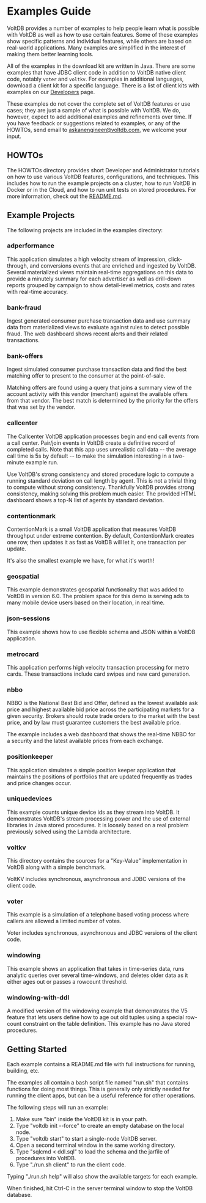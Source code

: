 # Examples Guide

VoltDB provides a number of examples to help people learn what is possible with VoltDB as well as how to use certain features. Some of these examples show specific patterns and individual features, while others are based on real-world applications. Many examples are simplified in the interest of making them better learning tools.

All of the examples in the download kit are written in Java. There are some examples that have JDBC client code in addition to VoltDB native client code, notably `voter` and `voltkv`. For examples in additional languages, download a client kit for a specific language.  There is a list of client kits with examples on our [Developers](https://www.voltdb.com/developers) page.

These examples do not cover the complete set of VoltDB features or use cases; they are just a sample of what is possible with VoltDB. We do, however, expect to add additional examples and refinements over time. If you have feedback or suggestions related to examples, or any of the HOWTOs, send email to askanengineer@voltdb.com, we welcome your input.


HOWTOs
--------------------------
The HOWTOs directory provides short Developer and Administrator tutorials on how to use various VoltDB features, configurations, and techniques.  This includes how to run the example projects on a cluster, how to run VoltDB in Docker or in the Cloud, and how to run unit tests on stored procedures.  For more information, check out the [README.md](HOWTOs/README.md).


Example Projects
--------------------------
The following projects are included in the examples directory:

### adperformance
This application simulates a high velocity stream of impression, click-through, and conversions events that are enriched and ingested by VoltDB. Several materialized views maintain real-time aggregations on this data to provide a minutely summary for each advertiser as well as drill-down reports grouped by campaign to show detail-level metrics, costs and rates with real-time accuracy.

### bank-fraud
Ingest generated consumer purchase transaction data and use summary data from materialized views to evaluate against rules to detect possible fraud. The web dashboard shows recent alerts and their related transactions.

### bank-offers
Ingest simulated consumer purchase transaction data and find the best matching offer to present to the consumer at the point-of-sale.

Matching offers are found using a query that joins a summary view of the account activity with this vendor (merchant) against the available offers from that vendor. The best match is determined by the priority for the offers that was set by the vendor.

### callcenter
The Callcenter VoltDB application processes begin and end call events from a call center. Pair/join events in VoltDB create a definitive record of completed calls. Note that this app uses unrealistic call data -- the average call time is 5s by default -- to make the simulation interesting in a two-minute example run.

Use VoltDB's strong consistency and stored procedure logic to compute a running standard deviation on call length by agent. This is not a trivial thing to compute without strong consistency. Thankfully VoltDB provides strong consistency, making solving this problem much easier. The provided HTML dashboard shows a top-N list of agents by standard deviation.

### contentionmark
ContentionMark is a small VoltDB application that measures VoltDB throughput under extreme contention. By default, ContentionMark creates one row, then updates it as fast as VoltDB will let it, one transaction per update.

It's also the smallest example we have, for what it's worth!

### geospatial
This example demonstrates geospatial functionality that was added to VoltDB in version 6.0. The problem space for this demo is serving ads to many mobile device users based on their location, in real time.

### json-sessions
This example shows how to use flexible schema and JSON within a VoltDB application.

### metrocard
This application performs high velocity transaction processing for metro cards. These transactions include card swipes and new card generation.

### nbbo
NBBO is the National Best Bid and Offer, defined as the lowest available ask price and highest available bid price across the participating markets for a given security. Brokers should route trade orders to the market with the best price, and by law must guarantee customers the best available price.

The example includes a web dashboard that shows the real-time NBBO for a security and the latest available prices from each exchange.

### positionkeeper
This application simulates a simple position keeper application that maintains the positions of portfolios that are updated frequently as trades and price changes occur.

### uniquedevices
This example counts unique device ids as they stream into VoltDB. It demonstrates VoltDB's stream processing power and the use of external libraries in Java stored procedures. It is loosely based on a real problem previously solved using the Lambda architecture.

### voltkv
This directory contains the sources for a "Key-Value" implementation in VoltDB along with a simple benchmark.

VoltKV includes synchronous, asynchronous and JDBC versions of the client code.

### voter
This example is a simulation of a telephone based voting process where callers are allowed a limited number of votes.

Voter includes synchronous, asynchronous and JDBC versions of the client code.

### windowing
This example shows an application that takes in time-series data, runs analytic queries over several time-windows, and deletes older data as it either ages out or passes a rowcount threshold.

### windowing-with-ddl
A modified version of the windowing example that demonstrates the V5 feature that lets users define how to age out old tuples using a special row-count constraint on the table definition. This example has no Java stored procedures.


Getting Started
--------------------------

Each example contains a README.md file with full instructions for running, building, etc.

The examples all contain a bash script file named "run.sh" that contains functions for doing most things. This is generally only strictly needed for running the client apps, but can be a useful reference for other operations.

The following steps will run an example:

1. Make sure "bin" inside the VoltDB kit is in your path.
2. Type "voltdb init --force" to create an empty database on the local node.
3. Type "voltdb start" to start a single-node VoltDB server.
4. Open a second terminal window in the same working directory.
5. Type "sqlcmd < ddl.sql" to load the schema and the jarfile of procedures into VoltDB.
6. Type "./run.sh client" to run the client code.

Typing "./run.sh help" will also show the available targets for each example.

When finished, hit Ctrl-C in the server terminal window to stop the VoltDB database.
